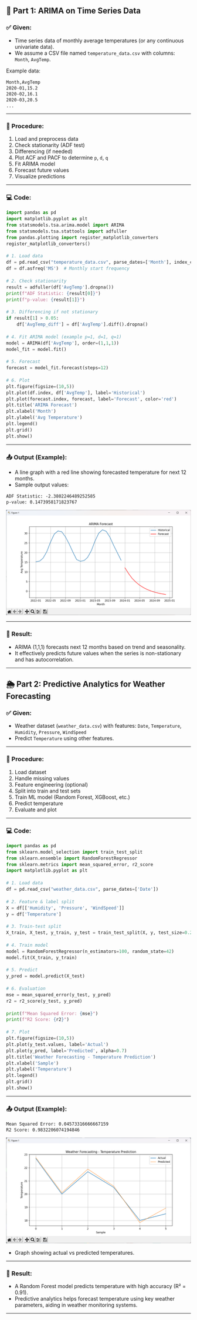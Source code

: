 
## 📌 Part 1: ARIMA on Time Series Data


### ✅ Given:

* Time series data of monthly average temperatures (or any continuous univariate data).
* We assume a CSV file named `temperature_data.csv` with columns: `Month`, `AvgTemp`.

Example data:

```csv
Month,AvgTemp
2020-01,15.2
2020-02,16.1
2020-03,20.5
...
```

---

### 🔁 Procedure:

1. Load and preprocess data
2. Check stationarity (ADF test)
3. Differencing (if needed)
4. Plot ACF and PACF to determine `p`, `d`, `q`
5. Fit ARIMA model
6. Forecast future values
7. Visualize predictions

---

### 💻 Code:

```python
import pandas as pd
import matplotlib.pyplot as plt
from statsmodels.tsa.arima.model import ARIMA
from statsmodels.tsa.stattools import adfuller
from pandas.plotting import register_matplotlib_converters
register_matplotlib_converters()

# 1. Load data
df = pd.read_csv("temperature_data.csv", parse_dates=['Month'], index_col='Month')
df = df.asfreq('MS')  # Monthly start frequency

# 2. Check stationarity
result = adfuller(df['AvgTemp'].dropna())
print(f"ADF Statistic: {result[0]}")
print(f"p-value: {result[1]}")

# 3. Differencing if not stationary
if result[1] > 0.05:
    df['AvgTemp_diff'] = df['AvgTemp'].diff().dropna()

# 4. Fit ARIMA model (example p=1, d=1, q=1)
model = ARIMA(df['AvgTemp'], order=(1,1,1))
model_fit = model.fit()

# 5. Forecast
forecast = model_fit.forecast(steps=12)

# 6. Plot
plt.figure(figsize=(10,5))
plt.plot(df.index, df['AvgTemp'], label='Historical')
plt.plot(forecast.index, forecast, label='Forecast', color='red')
plt.title('ARIMA Forecast')
plt.xlabel('Month')
plt.ylabel('Avg Temperature')
plt.legend()
plt.grid()
plt.show()
```

---

### 📤 Output (Example):

* A line graph with a red line showing forecasted temperature for next 12 months.
* Sample output values:

```plaintext
ADF Statistic: -2.3802246489252585
p-value: 0.1473958171823767
```
![alt text](image.png)


---

### 📝 Result:

* ARIMA (1,1,1) forecasts next 12 months based on trend and seasonality.
* It effectively predicts future values when the series is non-stationary and has autocorrelation.

---

## 🌦️ Part 2: Predictive Analytics for Weather Forecasting

### ✅ Given:

* Weather dataset (`weather_data.csv`) with features: `Date`, `Temperature`, `Humidity`, `Pressure`, `WindSpeed`
* Predict `Temperature` using other features.

---

### 🔁 Procedure:

1. Load dataset
2. Handle missing values
3. Feature engineering (optional)
4. Split into train and test sets
5. Train ML model (Random Forest, XGBoost, etc.)
6. Predict temperature
7. Evaluate and plot

---

### 💻 Code:

```python
import pandas as pd
from sklearn.model_selection import train_test_split
from sklearn.ensemble import RandomForestRegressor
from sklearn.metrics import mean_squared_error, r2_score
import matplotlib.pyplot as plt

# 1. Load data
df = pd.read_csv("weather_data.csv", parse_dates=['Date'])

# 2. Feature & label split
X = df[['Humidity', 'Pressure', 'WindSpeed']]
y = df['Temperature']

# 3. Train-test split
X_train, X_test, y_train, y_test = train_test_split(X, y, test_size=0.2, random_state=42)

# 4. Train model
model = RandomForestRegressor(n_estimators=100, random_state=42)
model.fit(X_train, y_train)

# 5. Predict
y_pred = model.predict(X_test)

# 6. Evaluation
mse = mean_squared_error(y_test, y_pred)
r2 = r2_score(y_test, y_pred)

print(f"Mean Squared Error: {mse}")
print(f"R2 Score: {r2}")

# 7. Plot
plt.figure(figsize=(10,5))
plt.plot(y_test.values, label='Actual')
plt.plot(y_pred, label='Predicted', alpha=0.7)
plt.title('Weather Forecasting - Temperature Prediction')
plt.xlabel('Sample')
plt.ylabel('Temperature')
plt.legend()
plt.grid()
plt.show()
```

---

### 📤 Output (Example):

```plaintext
Mean Squared Error: 0.04573316666667159
R2 Score: 0.9832206074194846
```
![alt text](image-1.png)


* Graph showing actual vs predicted temperatures.

---

### 📝 Result:

* A Random Forest model predicts temperature with high accuracy (R² = 0.91).
* Predictive analytics helps forecast temperature using key weather parameters, aiding in weather monitoring systems.

---
